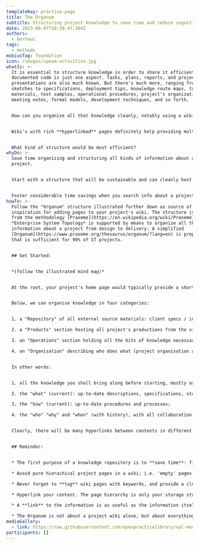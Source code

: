 ```yaml
---
templateKey: practice-page
title: The Organum
subtitle: Structuring project knowledge to save time and reduce cognitive overloads.
date: 2023-08-07T10:39:47.504Z
authors:
  - berhauz
tags:
  - methods
mobiusTag: foundation
icon: /images/speam-activities.jpg
whatIs: >-
  It is essential to structure knowledge in order to share it efficiently. Well
  documented code is just one aspect. Tasks, plans, reports, and project
  presentations are also much known. But there's much more, ranging from early
  sketches to specifications, deployment tips, knowledge route maps, training
  materials, test samples, operational procedures, project's organization,
  meeting notes, formal models, development techniques, and so forth.


  How can you organize all that knowledge cleanly, notably using a wiki... so that it would not just be useful to developers and frustrate managers hardly finding the information they seek, or vice-versa ? How so many people with so different information requirements can all be satisfied at the same time?


  W﻿iki's with rich **hyperlinked** pages definitely help providing multiple navigation paths into the same information. A good bunch of **tags and keywords** significantly accelerate searches. Yet a wiki is basically organized as a hierarchical set of pages whose structure is also often used to navigate.  


  W﻿hat kind of structure would be most efficient?
whyDo: >-
  Save time organizing and structuring all kinds of information about a
  project. 


  Start with a structure that will be sustainable and can cleanly host new information categories as the project progresses. Stop wondering where the hell this team (or a colleague) has stored the kind of information you look for. Provide a clean - repeatable - project knowledge structure that can become a common template for all kinds of projects. 


  Foster considerable time savings when you search info about a project, either when you join it, either when the project is rich and complex and drives ["cognitive overloads"](https://openpracticelibrary.com/practice/cognitive-loadometer/) forcing you to permanently refresh your knowledge to be productive.
howTo: >-
  F﻿ollow the "Organum" structure illustrated further down as source of
  inspiration for adding pages to your project's wiki. The structure is borrowed
  from the methodology [Praxeme](https://en.wikipedia.org/wiki/Praxeme) whose
  *Enterprise System Topology* is supported by means to organize all the
  information about a project from design to delivery. A simplified
  [Organum](https://www.praxeme.org/thesaurus/organum/?lang=en) is proposed here
  that is sufficient for 90% of IT projects.


  ## G﻿et Started:


  *(﻿follow the illustrated mind map)*


  A﻿t the root, your project's home page would typically provide a short project summary, a who's who contact list, summarize milestones and progress, a picturesque sketch or architecture diagram, and provide quick links (recent activities, FAQ, route maps for different profiles, abbreviations, ...)


  B﻿elow, we can organise knowledge in four categories:


  1. a﻿ "Repository" of all external source materials: client specs / initial statement / contract, links to 3rd party products or libraries used in the project, docs, test data samples, standards, regulations, methods, tips, market data, technologies, patterns, etc.

  2. a﻿ "Products" section hosting all project's productions from the vision/strategy to (links to) code, including, sketches, models, API design notes and links to API specs, coding practices, naming rules, available tools, etc.

  3. a﻿n "Operations" section holding all the bits of knowledge necessary to configure, build, test, deploy, and operate the application(s). Here we document the staging environments and provide manuals / tutorials for administrators, developers, testers, operators, and end users. 

  4. a﻿n "Organisation" describing who does what (project organisation and management), why (decisions, meeting notes, quality plan, risks and mitigation), when (updated plans, time line) and resources / budget. This section will also archive all the project's presentations to the team or stakeholders / clients. 


  I﻿n other words:


  1. a﻿ll the knowledge you shall bring along before starting, mostly as commented pointers, be it internal (e.g. the Enterprise Continuum of TOGAF) or external / generic;

  2. t﻿he "what" (current): up-to-date descriptions, specifications, statements;

  3. t﻿he "how" (current): up-to-date procedures and processes;

  4. t﻿he "who" "why" and "when" (with history), with all collaboration (meeting notes) and communication activities (presentations).


  C﻿learly, there will be many hyperlinks between contents in different sections and to external platforms / information sources.


  ## Reminder:


  * T﻿he first purpose of a knowledge repository is to **save time**: finding the right information in minimum time.

  * A﻿void pure hierachical project pages in a wiki; i.e. 'empty' pages that only hold a path to (or group) child pages and contain no information but at most a listing of sub-pages. There is always something to tell about any level of information and surely helpful guidance and links to provide.

  * N﻿ever forget to **tag** wiki pages with keywords, and provide a cloud of tags elsewhere

  * H﻿yperlink your content. The page hierarchy is only your storage structure. Navigation is most efficient via hyperlinks that help navigate in all directions, not only top-down.

  * A﻿ **link** to the information is as useful as the information itself; henceforth avoid copying and duplicating but link it.

  * The Organum is not about a project wiki alone, but about everything that concerns a software project. Part of this global information is better hosted by specialized servers for source control and source code documentation (e.g. GitHub / GitLab), project management (e.g. JIRA), bug tracking, modelling (e.g. Modelio, Enterprise Architect, Mega), and of course API Management (e.g. Swagger, Postman, etc.). Do not duplicate this information but link it abundantly. The project's wiki will become the entry point to everything about a project.
mediaGallery:
  - link: https://raw.githubusercontent.com/openpracticelibrary/opl-media/master/images/organum_bh2.jpg
participants: []
---
```

